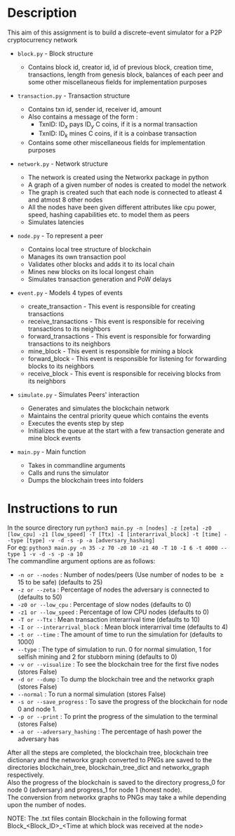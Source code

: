 # Description
This aim of this assignment is to build a discrete-event simulator for a P2P cryptocurrency network
- `block.py`        - Block structure
  - Contains block id, creator id, id of previous block, creation time, transactions, length from genesis block, balances of each peer and some other miscellaneous fields for implementation purposes 

- `transaction.py`  - Transaction structure
  - Contains txn id, sender id, receiver id, amount
  - Also contains a message of the form :
    - TxnID: $\textrm{ID}_x$ pays $\textrm{ID}_y$ C coins, if it is a normal transaction
    - TxnID: $\textrm{ID}_k$ mines C coins, if it is a coinbase transaction
  - Contains some other miscellaneous fields for implementation purposes

- `network.py` - Network structure
  - The network is created using the Networkx package in python
  - A graph of a given number of nodes is created to model the network
  - The graph is created such that each node is connected to atleast 4 and atmost 8 other nodes 
  - All the nodes have been given different attributes like cpu power, speed, hashing capabilities etc. to model them as peers
  - Simulates latencies

- `node.py`   - To represent a peer 
  - Contains local tree structure of blockchain
  - Manages its own transaction pool
  - Validates other blocks and adds it to its local chain
  - Mines new blocks on its local longest chain
  - Simulates transaction generation and PoW delays

- `event.py`         - Models 4 types of events
  - create_transaction - This event is responsible for creating transactions
  - receive_transactions - This event is responsible for receiving transactions to its neighbors
  - forward_transactions - This event is responsible for forwarding transactions to its neighbors
  - mine_block - This event is responsible for mining a block
  - forward_block - This event is responsible for listening for forwarding blocks to its neighbors
  - receive_block - This event is responsible for receiving blocks from its neighbors

- `simulate.py`    - Simulates Peers' interaction
  - Generates and simulates the blockchain network
  - Maintains the central priority queue which contains the events
  - Executes the events step by step
  - Initializes the queue at the start with a few transaction generate and mine block events

- `main.py`         - Main function
  - Takes in commandline arguments
  - Calls and runs the simulator
  - Dumps the blockchain trees into folders

# Instructions to run
In the source directory run `python3 main.py -n [nodes] -z [zeta] -z0 [low_cpu] -z1 [low_speed] -T [Ttx] -I [interarrival_block] -t [time] --type [type] -v -d -s -p -a [adversary_hashing]` \
For eg: `python3 main.py -n 35 -z 70 -z0 10 -z1 40 -T 10 -I 6 -t 4000 --type 1 -v -d -s -p -a 10` \
The commandline argument options are as follows:
- `-n or --nodes` : Number of nodes/peers (Use number of nodes to be $\geq 15$ to be safe) (defaults to 25)
- `-z or --zeta` : Percentage of nodes the adversary is connected to (defaults to 50)
- `-z0 or --low_cpu` : Percentage of slow nodes (defaults to 0)
- `-z1 or --low_speed` : Percentage of low CPU nodes (defaults to 0)
- `-T or --Ttx` : Mean transaction interarrival time (defaults to 10)
- `-I or --interarrival_block` : Mean block interarrival time (defaults  to 4)
- `-t or --time` : The amount of time to run the simulation for (defaults to 1000)
- `--type` : The type of simulation to run. 0 for normal simulation, 1 for selfish mining and 2 for stubborn mining (defaults to 0)
- `-v or --visualize` : To see the blockchain tree for the first five nodes (stores False)
- `-d or --dump` : To dump the blockchain tree and the networkx graph (stores False)
- `--normal` : To run a normal simulation (stores False)
- `-s or --save_progress` : To save the progress of the blockchain for node 0 and node 1.
- `-p or --print` : To print the progress of the simulation to the terminal (stores False)
- `-a or --adversary_hashing` : The percentage of hash power the adversary has


After all the steps are completed, the blockchain tree, blockchain tree dictionary and the networkx graph converted to PNGs are saved to the directories blockchain_tree, blockchain_tree_dict and networkx_graph respectively. \
Also the progress of the blockchain is saved to the directory progress_0 for node 0 (adversary) and progress_1 for node 1 (honest node). \
The conversion from networkx graphs to PNGs may take a while depending upon the number of nodes. 

NOTE: The .txt files contain Blockchain in the following format Block_\<Block_ID\>_\<Time at which block was received at the node\>
